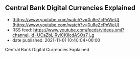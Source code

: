 ## Central Bank Digital Currencies Explained
 - [https://www.youtube.com/watch?v=0u8eZcPnWeU](https://www.youtube.com/watch?v=0u8eZcPnWeU)
 - RSS feed: https://www.youtube.com/feeds/videos.xml?channel_id=UCaZbLIRyiCKiIcdASOs7_Lg
 - date published: 2021-11-01 10:40:04+00:00

Central Bank Digital Currencies Explained


